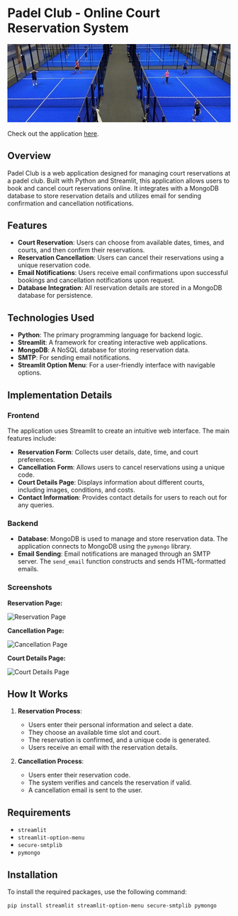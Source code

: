 # Padel Club - Online Court Reservation System

![Padel Club](assets/img/PadelCourts0.jpg)

Check out the application [here](http://padelclub-reservaonline.streamlit.com).

## Overview

Padel Club is a web application designed for managing court reservations at a padel club. Built with Python and Streamlit, this application allows users to book and cancel court reservations online. It integrates with a MongoDB database to store reservation details and utilizes email for sending confirmation and cancellation notifications.

## Features

- **Court Reservation**: Users can choose from available dates, times, and courts, and then confirm their reservations.
- **Reservation Cancellation**: Users can cancel their reservations using a unique reservation code.
- **Email Notifications**: Users receive email confirmations upon successful bookings and cancellation notifications upon request.
- **Database Integration**: All reservation details are stored in a MongoDB database for persistence.

## Technologies Used

- **Python**: The primary programming language for backend logic.
- **Streamlit**: A framework for creating interactive web applications.
- **MongoDB**: A NoSQL database for storing reservation data.
- **SMTP**: For sending email notifications.
- **Streamlit Option Menu**: For a user-friendly interface with navigable options.

## Implementation Details

### Frontend

The application uses Streamlit to create an intuitive web interface. The main features include:

- **Reservation Form**: Collects user details, date, time, and court preferences.
- **Cancellation Form**: Allows users to cancel reservations using a unique code.
- **Court Details Page**: Displays information about different courts, including images, conditions, and costs.
- **Contact Information**: Provides contact details for users to reach out for any queries.

### Backend

- **Database**: MongoDB is used to manage and store reservation data. The application connects to MongoDB using the `pymongo` library.
- **Email Sending**: Email notifications are managed through an SMTP server. The `send_email` function constructs and sends HTML-formatted emails.

### Screenshots

**Reservation Page:**

![Reservation Page](assets/img/reservation_page.png)

**Cancellation Page:**

![Cancellation Page](assets/img/cancellation_page.png)

**Court Details Page:**

![Court Details Page](assets/img/court_details_page.png)

## How It Works

1. **Reservation Process**:
   - Users enter their personal information and select a date.
   - They choose an available time slot and court.
   - The reservation is confirmed, and a unique code is generated.
   - Users receive an email with the reservation details.

2. **Cancellation Process**:
   - Users enter their reservation code.
   - The system verifies and cancels the reservation if valid.
   - A cancellation email is sent to the user.

## Requirements

- `streamlit`
- `streamlit-option-menu`
- `secure-smtplib`
- `pymongo`

## Installation

To install the required packages, use the following command:

```bash
pip install streamlit streamlit-option-menu secure-smtplib pymongo
